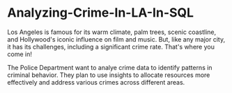 # Analyzing-Crime-In-LA-In-SQL

Los Angeles is famous for its warm climate, palm trees, scenic coastline, and Hollywood's iconic influence on film and music. But, like any major city, it has its challenges, including a significant crime rate. That's where you come in!

The Police Department want to analye crime data to identify patterns in criminal behavior. They plan to use  insights to allocate resources more effectively and address various crimes across different areas.
